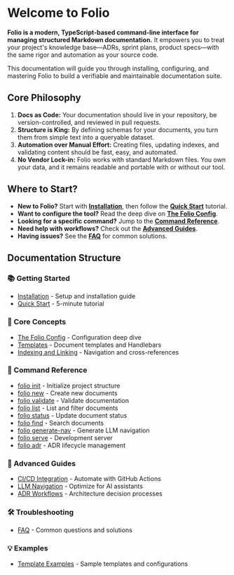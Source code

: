 # Welcome to Folio

**Folio is a modern, TypeScript-based command-line interface for managing structured Markdown documentation.** It empowers you to treat your project's knowledge base—ADRs, sprint plans, product specs—with the same rigor and automation as your source code.

This documentation will guide you through installing, configuring, and mastering Folio to build a verifiable and maintainable documentation suite.

## Core Philosophy

1.  **Docs as Code:** Your documentation should live in your repository, be version-controlled, and reviewed in pull requests.
2.  **Structure is King:** By defining schemas for your documents, you turn them from simple text into a queryable dataset.
3.  **Automation over Manual Effort:** Creating files, updating indexes, and validating content should be fast, easy, and automated.
4.  **No Vendor Lock-in:** Folio works with standard Markdown files. You own your data, and it remains readable and portable with or without our tool.

## Where to Start?

-   **New to Folio?** Start with [**Installation**](./01-getting-started/01-installation.md), then follow the [**Quick Start**](./01-getting-started/02-quick-start.md) tutorial.
-   **Want to configure the tool?** Read the deep dive on [**The Folio Config**](./02-core-concepts/01-the-folio-config.md).
-   **Looking for a specific command?** Jump to the [**Command Reference**](./03-command-reference/init.md).
-   **Need help with workflows?** Check out the [**Advanced Guides**](./04-advanced-guides/ci-cd-integration.md).
-   **Having issues?** See the [**FAQ**](./05-troubleshooting/faq.md) for common solutions.

## Documentation Structure

### 📚 Getting Started
- [Installation](./01-getting-started/01-installation.md) - Setup and installation guide
- [Quick Start](./01-getting-started/02-quick-start.md) - 5-minute tutorial

### 🧠 Core Concepts
- [The Folio Config](./02-core-concepts/01-the-folio-config.md) - Configuration deep dive
- [Templates](./02-core-concepts/02-templates.md) - Document templates and Handlebars
- [Indexing and Linking](./02-core-concepts/03-indexing-and-linking.md) - Navigation and cross-references

### 📖 Command Reference
- [folio init](./03-command-reference/init.md) - Initialize project structure
- [folio new](./03-command-reference/new.md) - Create new documents
- [folio validate](./03-command-reference/validate.md) - Validate documentation
- [folio list](./03-command-reference/list.md) - List and filter documents
- [folio status](./03-command-reference/status.md) - Update document status
- [folio find](./03-command-reference/find.md) - Search documents
- [folio generate-nav](./03-command-reference/generate-nav.md) - Generate LLM navigation
- [folio serve](./03-command-reference/serve.md) - Development server
- [folio adr](./03-command-reference/adr.md) - ADR lifecycle management

### 🚀 Advanced Guides
- [CI/CD Integration](./04-advanced-guides/02-ci-cd-integration.md) - Automate with GitHub Actions
- [LLM Navigation](./04-advanced-guides/03-llm-navigation.md) - Optimize for AI assistants
- [ADR Workflows](./04-advanced-guides/01-adr-workflows.md) - Architecture decision processes

### 🛠️ Troubleshooting
- [FAQ](./05-troubleshooting/faq.md) - Common questions and solutions

### 💡 Examples
- [Template Examples](./06-examples/template-examples.md) - Sample templates and configurations
